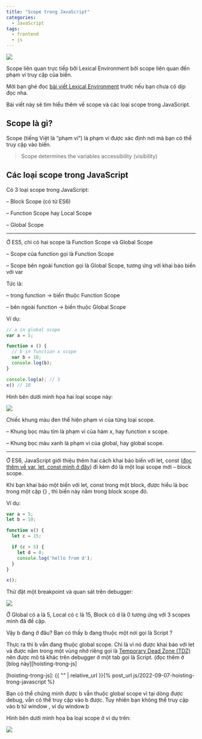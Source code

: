 ```yaml
---
title: "Scope trong JavaScript"
categories:
  - JavaScript
tags:
  - frontend
  - js
---
```


![](/assets/images/2022/11/2022-11-scope-trong-javascript-cover.webp)

Scope liên quan trực tiếp bởi Lexical Environment bởi scope liên quan đến phạm vi truy cập của biến.

Mời bạn ghé đọc [bài viết Lexical Environment](https://beautyoncode.com/lexical-environment-trong-javascript/) trước nếu bạn chưa có dịp đọc nha.

Bài viết này sẽ tìm hiểu thêm về scope và các loại scope trong JavaScript.

## Scope là gì?
Scope (tiếng Việt là “phạm vi”) là phạm vi được xác định nơi mà bạn có thể truy cập vào biến.

> Scope determines the variables accessibility (visibility)

## Các loại scope trong JavaScript
Có 3 loại scope trong JavaScript:

– Block Scope (có từ ES6)

– Function Scope hay Local Scope

– Global Scope

---


Ở ES5, chỉ có hai scope là Function Scope và Global Scope

– Scope của function gọi là Function Scope

– Scope bên ngoài function gọi là Global Scope, tương ứng với khai báo biến với var

Tức là:

– trong function → biến thuộc Function Scope

– bên ngoài function → biến thuộc Global Scope

Ví dụ:

```js
// a in global scope
var a = 5;

function x () {
  // b in function x scope
  var b = 10;
  console.log(b);
}

console.log(a); // 5
x() // 10
```

Hình bên dưới minh họa hai loại scope này:

![](assets/images/2022/11/2022-11-11-scope-trong-javascript-1.webp)

Chiếc khung màu đen thể hiện phạm vi của từng loại scope.

– Khung bọc màu tím là phạm vi của hàm x, hay function x scope.

– Khung bọc màu xanh là phạm vi của global, hay global scope.

---

Ở ES6, JavaScript giới thiệu thêm hai cách khai báo biến với let, const ([đọc thêm về var, let, const mình ở đây](https://beautyoncode.com/khai-bao-bien-voi-var-let-va-const-trong-javascript/)) đi kèm đó là một loại scope mới – block scope.

Khi bạn khai báo một biến với let, const trong một block, được hiểu là bọc trong một cặp {} , thì biến này nằm trong block scope đó.

Ví dụ:

```js
var a = 5;
let b = 10;

function x() {
  let c = 15;

  if (c > 5) {
    let d = 0;
    console.log('hello from d');
  }
}

x();
```

Thử đặt một breakpoint và quan sát trên debugger:

![](assets/images/2022/11/2022-11-11-scope-trong-javascript-2.webp)

Ở Global có a là 5, Local có c là 15, Block có d là 0 tương ứng với 3 scopes mình đã đề cập.

Vậy b đang ở đâu? Bạn có thấy b đang thuộc một nơi gọi là Script ?

Thực ra thì b vẫn đang thuộc global scope. Chỉ là vì nó được khai báo với let và được nằm trong một vùng nhớ riêng gọi là [Temporary Dead Zone (TDZ)](https://developer.mozilla.org/en-US/docs/Web/JavaScript/Reference/Statements/let#temporal_dead_zone_tdz) nên được mô tả khác trên debugger ở một tab gọi là Script. (đọc thêm ở [blog này][hoisting-trong-js]

[hoisting-trong-js]: {{ "" | relative_url }}{% post_url js/2022-09-07-hoisting-trong-javascript %}


Bạn có thể chứng minh được b vẫn thuộc global scope vì tại dòng được debug, vẫn có thể truy cập vào b được. Tuy nhiên bạn không thể truy cập vào b từ window , ví dụ window.b


Hình bên dưới minh họa ba loại scope ở ví dụ trên:

![](assets/images/2022/11/2022-11-11-scope-trong-javascript-3.webp)

